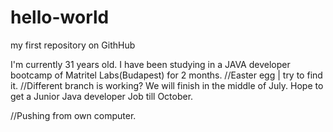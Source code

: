 # hello-world
my first repository on GithHub

I'm currently 31 years old. I have been studying in a JAVA developer bootcamp of Matritel Labs(Budapest) for 2 months.
//Easter egg | try to find it.
//Different branch is working?
We will finish in the middle of July. 
Hope to get a Junior Java developer Job till October.

//Pushing from own computer.
